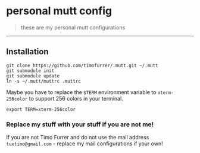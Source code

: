 # personal mutt config
> these are my personal mutt configurations

***

## Installation

    git clone https://github.com/timofurrer/.mutt.git ~/.mutt
    git submodule init
    git submodule update
    ln -s ~/.mutt/muttrc .muttrc

Maybe you have to replace the `$TERM` environment variable to `xterm-256color` to support 256 colors in your terminal.

    export TERM=xterm-256color

### Replace my stuff with your stuff if you are not me!

If you are not Timo Furrer and do not use the mail address `tuxtimo@gmail.com` - replace my mail configurations if your own!
